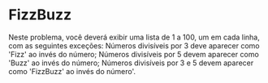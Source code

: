 FizzBuzz
========

Neste problema, você deverá exibir uma lista de 1 a 100, um em cada linha, com as seguintes exceções:
Números divisíveis por 3 deve aparecer como 'Fizz' ao invés do número;
Números divisíveis por 5 devem aparecer como 'Buzz' ao invés do número;
Números divisíveis por 3 e 5 devem aparecer como 'FizzBuzz' ao invés do número'.
